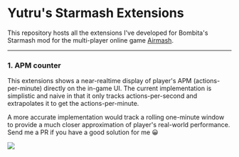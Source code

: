 # Yutru's Starmash Extensions

This repository hosts all the extensions I've developed for Bombita's Starmash mod for the multi-player online game [Airmash](https://airma.sh).

---

### 1.  APM counter

This extensions shows a near-realtime display of player's APM (actions-per-minute) directly on the in-game UI. The current implementation is simplistic and naive in that it only tracks actions-per-second and extrapolates it to get the actions-per-minute.

A more accurate implementation would track a rolling one-minute window to provide a much closer approximation of player's real-world performance. Send me a PR if you have a good solution for me 😀 

<img src="media/Demo of APM counter extension for Starmash.gif">
